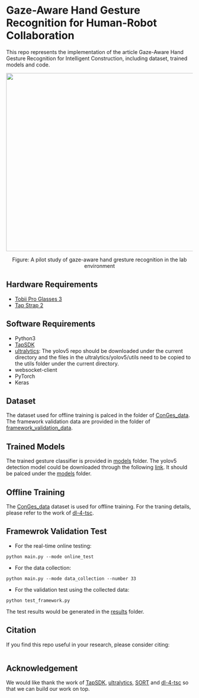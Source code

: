 # Gaze-Aware Hand Gesture Recognition for Human-Robot Collaboration
This repo represents the implementation of the article Gaze-Aware Hand Gesture Recognition for Intelligent Construction, including dataset, trained models and code.
<p align="center">
  <img width="854" height="480" src="https://github.com/wxjames/Gaze-Aware-GesRec/blob/main/figures/gaze_aware_gesture_recognition.gif">
</p>

<p align="center">
Figure: A pilot study of gaze-aware hand gresture recognition in the lab environment
</p>

## Hardware Requirements
* [Tobii Pro Glasses 3](https://www.tobii.com/products/eye-trackers/wearables/tobii-pro-glasses-3?gclid=CjwKCAiAl9efBhAkEiwA4TorigYLbk-YPA4WiMAH0K29TGAreGRQvjAaUKKdAXq5VttXLjyO4FqraRoCxHEQAvD_BwE)
* [Tap Strap 2](https://www.tapwithus.com/product/tap-strap-2/)

## Software Requirements
* Python3
* [TapSDK](https://github.com/TapWithUs/tap-python-sdk)
* [ultralytics](https://github.com/ultralytics/yolov5): The yolov5 repo should be downloaded under the current directory and the files in the ultralytics/yolov5/utils need to be copied to the utils folder under the current directory.
* websocket-client
* PyTorch
* Keras

## Dataset
The dataset used for offline training is palced in the folder of [ConGes_data](https://github.com/wxjames/Gaze-Aware-GesRec/tree/main/ConGes_data). The framework validation data are provided in the folder of [framework_validation_data](https://github.com/wxjames/Gaze-Aware-GesRec/tree/main/framework_validation_data).

## Trained Models
The trained gesture classifier is provided in [models](https://github.com/wxjames/Gaze-Aware-GesRec/tree/main/models) folder. The yolov5 detection model could be downloaded through the following [link](https://drive.google.com/file/d/12uXY_d24uAGX2LTa0Iz0jbDDoYNRveN9/view?usp=share_link). It should be palced under the [models](https://github.com/wxjames/Gaze-Aware-GesRec/tree/main/models) folder.

## Offline Training
The [ConGes_data](https://github.com/wxjames/Gaze-Aware-GesRec/tree/main/ConGes_data) dataset is used for offline training. For the traning details, please refer to the work of [dl-4-tsc](https://github.com/hfawaz/dl-4-tsc).

## Framewrok Validation Test
* For the real-time online testing:
```
python main.py --mode online_test
```

* For the data collection:
```
python main.py --mode data_collection --number 33
```

* For the validation test using the collected data:
```
python test_framework.py
```
The test results would be generated in the [results](https://github.com/wxjames/Gaze-Aware-GesRec/tree/main/results) folder.

## Citation
If you find this repo useful in your research, please consider citing:
```

```

## Acknowledgement
We would like thank the work of [TapSDK](https://github.com/TapWithUs/tap-python-sdk), [ultralytics](https://github.com/ultralytics/yolov5), [SORT](https://github.com/abewley/sort) and [dl-4-tsc](https://github.com/hfawaz/dl-4-tsc) so that we can build our work on top.
